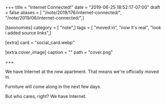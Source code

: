 +++
title = "Internet Connected!"
date = "2019-06-25 18:52:17-07:00"
draft = false
aliases = [ "/note/2019/176/internet-connected/", "/note/2019/06/internet-connected/",]

[taxonomies]
category = [ "note",]
tags = [ "moved in", "now it's real", "look i added source links",]

[extra]
card = "social_card.webp"

[extra.cover_image]
caption = ""
path = "cover.png"

+++

We have Internet at the new apartment. That means we're officially moved in.

Furniture will come along in the next few days.

But who cares, right? We have Internet.
